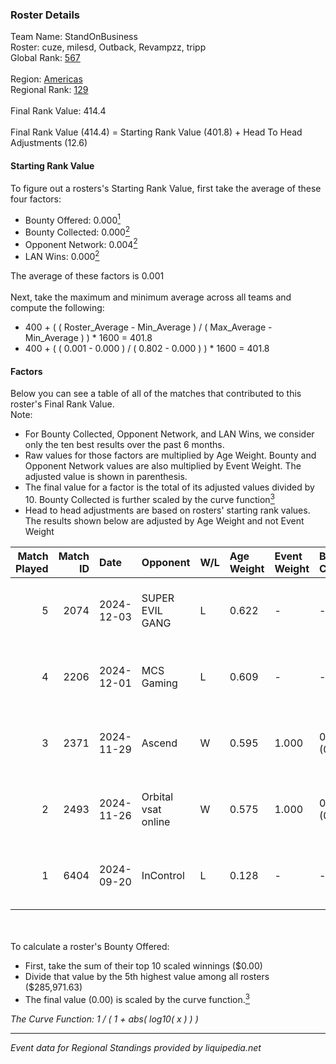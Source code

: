### Roster Details<br />
Team Name: StandOnBusiness<br />
Roster: cuze, milesd, Outback, Revampzz, tripp<br />
Global Rank: [567](../../standings_global_2025_02_28.md)<br />
<br />
Region: [Americas]( ../../standings_americas_2025_02_28.md)<br />
Regional Rank: [129]( ../../standings_americas_2025_02_28.md)<br />
<br />
Final Rank Value:  414.4<br />
<br />
Final Rank Value (414.4) = Starting Rank Value (401.8) + Head To Head Adjustments (12.6)<br />

#### Starting Rank Value<br />
To figure out a rosters's Starting Rank Value, first take the average of these four factors:<br />
- Bounty Offered: 0.000[<sup>1</sup>](#table2)
- Bounty Collected: 0.000[<sup>2</sup>](#table1)
- Opponent Network: 0.004[<sup>2</sup>](#table1)
- LAN Wins: 0.000[<sup>2</sup>](#table1)

The average of these factors is 0.001<br />
<br />
Next, take the maximum and minimum average across all teams and compute the following:<br />
- 400 + ( ( Roster_Average - Min_Average ) / ( Max_Average - Min_Average ) ) * 1600 = 401.8
- 400 + ( ( 0.001 - 0.000 ) / ( 0.802 - 0.000 ) ) * 1600 = 401.8


#### Factors<br />
Below you can see a table of all of the matches that contributed to this roster's Final Rank Value.<br />
Note:<br />

- For Bounty Collected, Opponent Network, and LAN Wins, we consider only the ten best results over the past 6 months.
- Raw values for those factors are multiplied by Age Weight. Bounty and Opponent Network values are also multiplied by Event Weight. The adjusted value is shown in parenthesis.
- The final value for a factor is the total of its adjusted values divided by 10. Bounty Collected is further scaled by the curve function[<sup>3</sup>](#curveFunction)
- Head to head adjustments are based on rosters' starting rank values. The results shown below are adjusted by Age Weight and not Event Weight
<span id="table1"></span><br />


| Match Played | Match ID | Date       | Opponent            | W/L | Age Weight | Event Weight | Bounty Collected | Opponent Network | LAN Wins  | H2H Adj. | Roster                                 |
| -: | -: | :- | :- | :- | :- | :- | :- | :- | :- | -: | :- |
|            5 |     2074 | 2024-12-03 | SUPER EVIL GANG     | L   | 0.622      | -            | -                | -                | -         |    -1.93 | cuze, milesd, Outback, Revampzz, tripp |
|            4 |     2206 | 2024-12-01 | MCS Gaming          | L   | 0.609      | -            | -                | -                | -         |    -3.64 | cuze, milesd, Outback, Revampzz, tripp |
|            3 |     2371 | 2024-11-29 | Ascend              | W   | 0.595      | 1.000        | 0.000 (0.000)    | 0.030 (0.018)    | 0 (0.000) |    11.26 | cuze, milesd, Outback, Revampzz, tripp |
|            2 |     2493 | 2024-11-26 | Orbital vsat online | W   | 0.575      | 1.000        | 0.000 (0.000)    | 0.030 (0.017)    | 0 (0.000) |     8.96 | cuze, milesd, Outback, Revampzz, tripp |
|            1 |     6404 | 2024-09-20 | InControl           | L   | 0.128      | -            | -                | -                | -         |    -2.02 | corim, cuze, milesd, Revampzz, tripp   |

<br />
<span id="table2"></span><br />
To calculate a roster's Bounty Offered:<br />

- First, take the sum of their top 10 scaled winnings ($0.00)
- Divide that value by the 5th highest value among all rosters ($285,971.63)
- The final value (0.00) is scaled by the curve function.[<sup>3</sup>](#curveFunction)

<span id="curveFunction"></span>_The Curve Function: 1 / ( 1 + abs( log10( x ) ) )_<br />

---
_Event data for Regional Standings provided by liquipedia.net_<br />
